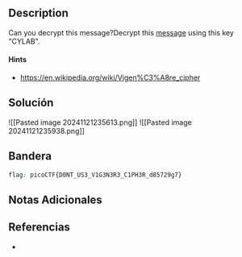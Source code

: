 ## Description

Can you decrypt this message?Decrypt this [message](https://artifacts.picoctf.net/c/159/cipher.txt) using this key "CYLAB".
#### Hints
- https://en.wikipedia.org/wiki/Vigen%C3%A8re_cipher
## Solución

![[Pasted image 20241121235613.png]]
![[Pasted image 20241121235938.png]]

## Bandera
```css
flag: picoCTF{D0NT_US3_V1G3N3R3_C1PH3R_d85729g7}
```
## Notas Adicionales


## Referencias
- 